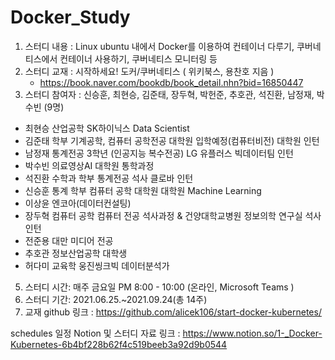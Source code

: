 # Docker_Study

1) 스터디 내용 : Linux ubuntu 내에서 Docker를 이용하여 컨테이너 다루기, 쿠버네티스에서 컨테이너 사용하기, 쿠버네티스 모니터링 등
2) 스터디 교재 : 시작하세요! 도커/쿠버네티스 ( 위키북스, 용찬호 지음 )
    - https://book.naver.com/bookdb/book_detail.nhn?bid=16850447
3) 스터디 참여자 : 신승훈, 최현승, 김준태, 장두혁, 박헌준, 추호관, 석진환, 남정재, 박수빈 (9명)

- 최현승	산업공학		SK하이닉스 Data Scientist
- 김준태	학부 기계공학, 	컴퓨터 공학전공 대학원 입학예정(컴퓨터비전)	대학원 인턴
- 남정재	통계전공 		3학년 (인공지능 복수전공)	LG 유플러스 빅데이터팀 인턴
- 박수빈	의료영상AI	대학원 통학과정
- 석진환	수학과 	학부 통계전공 석사	클로바 인턴
- 신승훈	통계 학부 컴퓨터 공학 대학원	대학원 Machine Learning
- 이상윤	엔코아(데이터컨설팅)
- 장두혁	컴퓨터 공학	컴퓨터 전공 석사과정 & 건양대학교병원 정보의학 연구실 석사 인턴
- 전준용	대만 미디어 전공
- 추호관	정보산업공학	대학생
- 허다미	교육학	웅진씽크빅 데이터분석가

5) 스터디 시간: 매주 금요일 PM 8:00 - 10:00 (온라인, Microsoft Teams )
6) 스터디 기간: 2021.06.25.~2021.09.24(총 14주)
7) 교재 github 링크 : https://github.com/alicek106/start-docker-kubernetes/



schedules 일정 Notion 및 스터디 자료 링크 : https://www.notion.so/1-_Docker-Kubernetes-6b4bf228b62f4c519beeb3a92d9b0544
